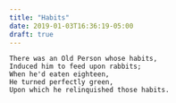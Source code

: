 ```yaml
---
title: "Habits"
date: 2019-01-03T16:36:19-05:00
draft: true
---
```


    There was an Old Person whose habits,
    Induced him to feed upon rabbits;
    When he'd eaten eighteen,
    He turned perfectly green,
    Upon which he relinquished those habits.
